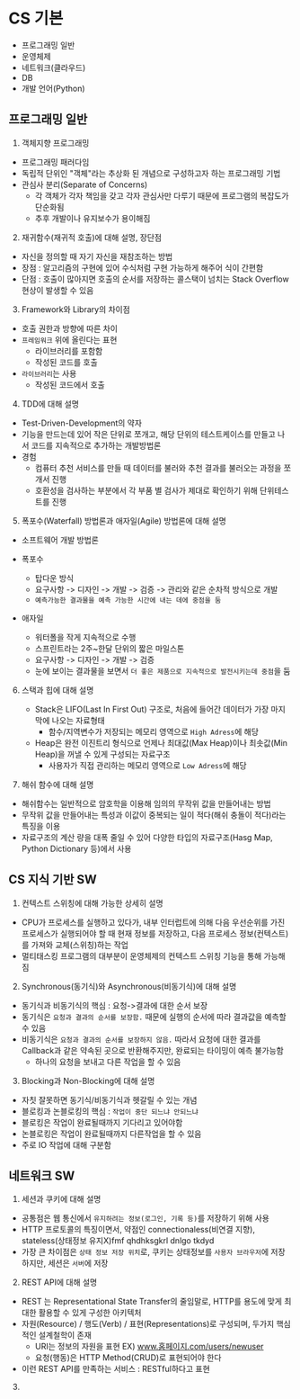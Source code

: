 # CS 기본
- 프로그래밍 일반
- 운영체제
- 네트워크(클라우드)
- DB
- 개발 언어(Python)

## 프로그래밍 일반
1. 객체지향 프로그래밍
  - 프로그래밍 패러다임
  - 독립적 단위인 "객체"라는 추상화 된 개념으로 구성하고자 하는 프로그래밍 기법
  - 관심사 분리(Separate of Concerns)
    - 각 객체가 각자 책임을 갖고 각자 관심사만 다루기 때문에 프로그램의 복잡도가 단순화됨
    - 추후 개발이나 유지보수가 용이해짐
      
2. 재귀함수(재귀적 호출)에 대해 설명, 장단점
  - 자신을 정의할 때 자기 자신을 재참조하는 방법
  - 장점 : 알고리즘의 구현에 있어 수식처럼 구현 가능하게 해주어 식이 간편함
  - 단점 : 호출이 많아지면 호출의 순서를 저장하는 콜스택이 넘치는 Stack Overflow 현상이 발생할 수 있음

3. Framework와 Library의 차이점
  - 호출 권한과 방향에 따른 차이
  - `프레임워크` 위에 올린다는 표현
    - 라이브러리를 포함함
    - 작성된 코드를 호출
  - `라이브러리`는 사용
    - 작성된 코드에서 호출
   
4. TDD에 대해 설명
  - Test-Driven-Development의 약자
  - 기능을 만드는데 있어 작은 단위로 쪼개고, 해당 단위의 테스트케이스를 만들고 나서 코드를 지속적으로 추가하는 개발방법론
  - 경험
    - 컴퓨터 추천 서비스를 만들 때 데이터를 불러와 추천 결과를 불러오는 과정을 쪼개서 진행
    - 호환성을 검사하는 부분에서 각 부품 별 검사가 제대로 확인하기 위해 단위테스트를 진행

5. 폭포수(Waterfall) 방법론과 애자일(Agile) 방법론에 대해 설명
  - 소프트웨어 개발 방법론

  - 폭포수
    - 탑다운 방식
    - 요구사항 -> 디자인 -> 개발 -> 검증 -> 관리와 같은 순차적 방식으로 개발
    - `예측가능한 결과물을 예측 가능한 시간에 내는 데에 중점을 둠`
  - 애자일
    - 워터폴을 작게 지속적으로 수행
    - 스프린트라는 2주~한달 단위의 짧은 마일스톤
    - 요구사항 -> 디자인 -> 개발 -> 검증
    - 눈에 보이는 결과물을 보면서 `더 좋은 제품으로 지속적으로 발전시키는데 중점`을 둠

6. 스택과 힙에 대해 설명
   - Stack은 LIFO(Last In First Out) 구조로, 처음에 들어간 데이터가 가장 마지막에 나오는 자료형태
     - 함수/지역변수가 저장되는 메모리 영역으로 `High Adress`에 해당
   - Heap은 완전 이진트리 형식으로 언제나 최대값(Max Heap)이나 최솟값(Min Heap)을 꺼낼 수 있게 구성되는 자료구조
     - 사용자가 직접 관리하는 메모리 영역으로 `Low Adress`에 해당
    
7. 해쉬 함수에 대해 설명
  - 해쉬함수는 일반적으로 암호학을 이용해 임의의 무작위 값을 만들어내는 방법
  - 무작위 값을 만들어내는 특성과 이값이 중복되는 일이 적다(해쉬 충돌이 적다)라는 특징을 이용
  - 자료구조의 계산 량을 대폭 줄일 수 있어 다양한 타입의 자료구조(Hasg Map, Python Dictionary 등)에서 사용

## CS 지식 기반 SW
1. 컨텍스트 스위칭에 대해 가능한 상세히 설명
  - CPU가 프로세스를 실행하고 있다가, 내부 인터럽트에 의해 다음 우선순위를 가진 프로세스가 실행되어야 할 때 현재 정보를 저장하고, 다음 프로세스 정보(컨텍스트)를 가져와 교체(스위칭)하는 작업
  - 멀티태스킹 프로그램의 대부분이 운영체제의 컨텍스트 스위칭 기능을 통해 가능해짐

2. Synchronous(동기식)와 Asynchronous(비동기식)에 대해 설명
  - 동기식과 비동기식의 핵심 : 요청->결과에 대한 순서 보장
  - 동기식은 `요청과 결과의 순서를 보장함.` 때문에 실행의 순서에 따라 결과값을 예측할 수 있음
  - 비동기식은 `요청과 결과의 순서를 보장하지 않음.` 따라서 요청에 대한 결과를 Callback과 같은 약속된 곳으로 반환해주지만, 완료되는 타이밍이 예측 불가능함
    - 하나의 요청을 보내고 다른 작업을 할 수 있음

3. Blocking과 Non-Blocking에 대해 설명
  - 자칫 잘못하면 동기식/비동기식과 헷갈릴 수 있는 개념
  - 블로킹과 논블로킹의 핵심 : `작업이 중단 되느냐 안되느냐`
  - 블로킹은 작업이 완료될때까지 기다리고 있어야함
  - 논블로킹은 작업이 완료될때까지 다른작업을 할 수 있음
  - 주로 IO 작업에 대해 구분함

## 네트워크 SW
1. 세션과 쿠키에 대해 설명
  - 공통점은 웹 통신에서 `유지하려는 정보(로그인, 기록 등)`를 저장하기 위해 사용
  - HTTP 프로토콜의 특징이면서, 약점인 connectionaless(비연결 지향), stateless(상태정보 유지X)fmf qhdhksgkrl dnlgo tkdyd
  - 가장 큰 차이점은 `상태 정보 저장 위치`로, 쿠키는 상태정보를 `사용자 브라우저`에 저장하지만, 세션은 `서버`에 저장

2. REST API에 대해 설명
  - REST 는 Representational State Transfer의 줄임말로, HTTP를 용도에 맞게 최대한 활용할 수 있게 구성한 아키텍처
  - 자원(Resource) / 행도(Verb) / 표현(Representations)로 구성되며, 두가지 핵심적인 설계철학이 존재
    - URI는 정보의 자원을 표현 EX) www.홈페이지.com/users/newuser
    - 요청(행동)은 HTTP Method(CRUD)로 표현되어야 한다
  - 이런 REST API를 만족하는 서비스 : RESTful하다고 표현

3.  
